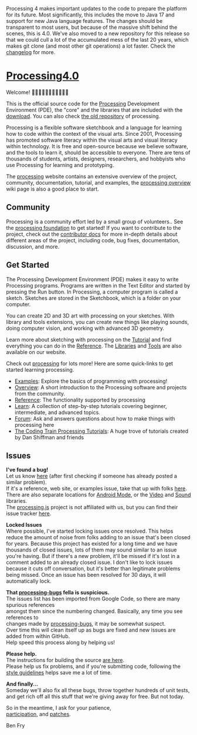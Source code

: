 Processing 4 makes important updates to the code to prepare the platform for its future. Most significantly, this includes the move to Java 17 and support for new Java language features. The changes should be transparent to most users, but because of the massive shift behind the scenes, this is 4.0. We've also moved to a new repository for this release so that we could cull a lot of the accumulated mess of the last 20 years, which makes git clone (and most other git operations) a lot faster. Check the [changelog](https://github.com/arnoudvanderleer/processing4/blob/master/CHANGELOG.md) for more.
<a name="Q4kup"></a>
# [Processing4.0](https://processing.org/)

Welcome! 👋👋🏿👋🏽👋🏻👋🏾👋🏼

This is the official source code for the [Processing](http://processing.org) Development Environment (PDE), the "core" and the libraries that are included with the [download](http://processing.org/download). You can also check [the old repository](https://github.com/processing/processing/) of processing.

Processing is a flexible software sketchbook and a language for learning how to code within the context of the visual arts. Since 2001, Processing has promoted software literacy within the visual arts and visual literacy within technology. It is free and open-source because we believe software, and the tools to learn it, should be accessible to everyone. There are tens of thousands of students, artists, designers, researchers, and hobbyists who use Processing for learning and prototyping.

The [processing](https://processing.org/) website contains an extensive overview of the project, community, documentation, tutorial, and examples, the [processing overview](https://github.com/processing/processing4/wiki/Exorcising-AWT) wiki page is also a good place to start.

<a name="Community"></a>
## Community

Processing is a community effort led by a small group of volunteers.. See the [processing foundation](https://discourse.processing.org/) to get started! If you want to contribute to the project, check out the [contributor docs](https://p5js.org/contributor-docs/#/) for more in-depth details about different areas of the project, including code, bug fixes, documentation, discussion, and more.

<a name="e0c4332e"></a>
## Get Started

The Processing Development Environment (PDE) makes it easy to write Processing programs. Programs are written in the Text Editor and started by pressing the Run button. In Processing, a computer program is called a sketch. Sketches are stored in the Sketchbook, which is a folder on your computer.

You can create 2D and 3D art with processing on your sketches. With library and tools extensions, you can create new things like playing sounds, doing computer vision, and working with advanced 3D geometry. 

Learn more about sketching with processing on the [Tutorial](https://processing.org/tutorials) and find everything you can do in the [Reference](https://processing.org/reference). The [Libraries](https://processing.org/reference/libraries) and [Tools](https://processing.org/reference/tools) are also available on our website.

Check out [processing](https://processing.org/) for lots more! Here are some quick-links to get started learning processing.

- [Examples](https://processing.org/examples): Explore the basics of programming with processing!
- [Overview](https://processing.org/overview):  A short introduction to the Processing software and projects from the community.
- [Reference](https://processing.org/reference): The functionality supported by processing
- [Learn](https://p5js.org/learn): A collection of step-by-step tutorials covering beginner, intermediate, and advanced topics.
- [Forum](https://discourse.processing.org/c/processing/6): Ask and answers questions about how to make things with processing here
- [The Coding Train Processing Tutorials](https://thecodingtrain.com/Courses/learning-processing/): A huge trove of tutorials created by Dan Shiffman and friends

<a name="Issues"></a>
## Issues

**I've found a bug!**<br />Let us know [here](https://github.com/processing/processing4/issues) (after first checking if someone has already posted a similar problem).<br />If it's a reference, web site, or examples issue, take that up with folks [here](https://github.com/processing/processing-docs/issues).<br />There are also separate locations for [Android Mode](https://github.com/processing/processing-android/issues), or the [Video](https://github.com/processing/processing-video/issues) and [Sound](https://github.com/processing/processing-sound/issues) libraries.<br />The [processing.js](http://processingjs.org) project is not affiliated with us, but you can find their issue tracker [here](https://github.com/processing-js/processing-js/issues).

**Locked Issues**<br />Where possible, I've started locking issues once resolved. This helps reduce the amount of noise from folks adding to an issue that's been closed for years. Because this project has existed for a long time and we have thousands of closed issues, lots of them may sound similar to an issue you're having. But if there's a new problem, it'll be missed if it's lost in a comment added to an already closed issue. I don't like to lock issues because it cuts off conversation, but it's better than legitimate problems being missed. Once an issue has been resolved for 30 days, it will automatically lock.

**That **[**processing-bugs**](https://github.com/processing-bugs)** fella is suspicious.**<br />The issues list has been imported from Google Code, so there are many spurious references<br />amongst them since the numbering changed. Basically, any time you see references to<br />changes made by [processing-bugs](https://github.com/processing-bugs), it may be somewhat suspect.<br />Over time this will clean itself up as bugs are fixed and new issues are added from within GitHub.<br />Help speed this process along by helping us!

**Please help.**<br />The instructions for building the source [are here](https://github.com/processing/processing/wiki/Build-Instructions).<br />Please help us fix problems, and if you're submitting code, following the [style guidelines](https://github.com/processing/processing/wiki/Style-Guidelines) helps save me a lot of time.

**And finally...**<br />Someday we'll also fix all these bugs, throw together hundreds of unit tests, and get rich off all this stuff that we're giving away for free. But not today.

So in the meantime, I ask for your patience,<br />[participation](https://github.com/processing/processing/wiki/Project-List), and [patches](https://github.com/processing/processing/pulls).

Ben Fry
